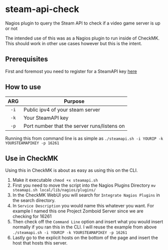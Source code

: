 # steam-api-check
Nagios plugin to query the Steam API to check if a video game server is up or not

The intended use of this was as a Nagios plugin to run inside of CheckMK. This should work in other use cases however but this is the intent. 

## Prerequisites 
First and foremost you need to register for a SteamAPI key [here](https://steamcommunity.com/dev)

## How to use
| ARG | Purpose |
| :-: | ---- | 
| `-i` | Public ipv4 of your steam server |
| `-k` | Your SteamAPI key |
| `-p` | Port number that the server runs/listens on |


Running this from command line is as simple as ```./steamapi.sh -i YOURIP -k YOURSTEAMAPIKEY -p 16261```

## Use in CheckMK
Using this in CheckMK is about as easy as using this on the CLI. 

1. Make it executable ```chmod +x steamapi.sh```
2. First you need to move the script into the Nagios Plugins Directory ```mv steamapi.sh local/lib/nagios/plugins/```
3. In the CheckMK WebUI you will search for ```Integrate Nagios Plugins``` in the search directory.
4. In ```Service Description``` you would name this whatever you want. For example I named this one Project Zomboid Server since we are checking for 16261
5. Then check off the ```Command Line``` option and insert what you would insert normally if you ran this in the CLI. I will reuse the example from above ```./steamapi.sh -i YOURIP -k YOURSTEAMAPIKEY -p 16261```
6. Lastly go to the explicit hosts on the bottom of the page and insert the host that hosts this server. 
